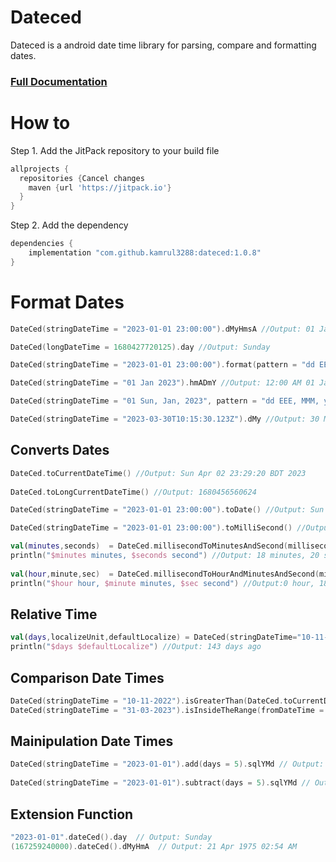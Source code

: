 # Dateced

Dateced is a android date time library for parsing, compare and formatting dates.
### [Full Documentation](doc)
# How to
Step 1. Add the JitPack repository to your build file
```gradle
allprojects {
  repositories {Cancel changes
    maven {url 'https://jitpack.io'}
  }
}
```
Step 2. Add the dependency
```gradle
dependencies {
    implementation "com.github.kamrul3288:dateced:1.0.8"
}
 ```

# Format Dates
```kotlin
DateCed(stringDateTime = "2023-01-01 23:00:00").dMyHmsA //Output: 01 Jan 2023 11:00:00 PM

DateCed(longDateTime = 1680427720125).day //Output: Sunday

DateCed(stringDateTime = "2023-01-01 23:00:00").format(pattern = "dd EEE, MMM, yyyy") //Output: 01 Sun, Jan, 2023

DateCed(stringDateTime = "01 Jan 2023").hmADmY //Output: 12:00 AM 01 Jan 2023

DateCed(stringDateTime = "01 Sun, Jan, 2023", pattern = "dd EEE, MMM, yyyy").hmADmY //Output: 12:00 AM 01 Jan 2023

DateCed(stringDateTime = "2023-03-30T10:15:30.123Z").dMy //Output: 30 Mar 2023
```

## Converts Dates
```kotlin
DateCed.toCurrentDateTime() //Output: Sun Apr 02 23:29:20 BDT 2023
    
DateCed.toLongCurrentDateTime() //Output: 1680456560624

DateCed(stringDateTime = "2023-01-01 23:00:00").toDate() //Output: Sun Jan 01 23:00:00 BDT 2023

DateCed(stringDateTime = "2023-01-01 23:00:00").toMilliSecond() //Output: 1672592400000

val(minutes,seconds)  = DateCed.millisecondToMinutesAndSecond(milliseconds = 1100000)
println("$minutes minutes, $seconds second") //Output: 18 minutes, 20 second
    
val(hour,minute,sec)  = DateCed.millisecondToHourAndMinutesAndSecond(milliseconds = 1100000) 
println("$hour hour, $minute minutes, $sec second") //Output:0 hour, 18 minutes, 20 second
```
## Relative Time
```kotlin
val(days,localizeUnit,defaultLocalize) = DateCed(stringDateTime="10-11-2022").fromNow(Units.DAY)
println("$days $defaultLocalize") //Output: 143 days ago
```

## Comparison Date Times
```kotlin
DateCed(stringDateTime = "10-11-2022").isGreaterThan(DateCed.toCurrentDateTime()) //Output: false
DateCed(stringDateTime = "31-03-2023").isInsideTheRange(fromDateTime = "27-03-2023", toDateTime = "31-03-2023") //Output: true
```

## Mainipulation Date Times
```kotlin
DateCed(stringDateTime = "2023-01-01").add(days = 5).sqlYMd // Output: 2023-01-06
    
DateCed(stringDateTime = "2023-01-01").subtract(days = 5).sqlYMd // Output: 2022-12-27
```

## Extension Function
```kotlin
"2023-01-01".dateCed().day  // Output: Sunday
(167259240000).dateCed().dMyHmA  // Output: 21 Apr 1975 02:54 AM
```

